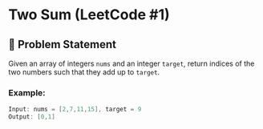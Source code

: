 # Two Sum (LeetCode #1)

## 📝 Problem Statement
Given an array of integers `nums` and an integer `target`, return indices of the two numbers such that they add up to `target`.

### Example:
```c
Input: nums = [2,7,11,15], target = 9
Output: [0,1]
